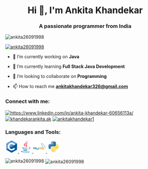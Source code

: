<h1 align="center">Hi 👋, I'm Ankita Khandekar</h1>
<h3 align="center">A passionate programmer from India</h3>

<p align="left"> <img src="https://komarev.com/ghpvc/?username=ankita26091998&label=Profile%20views&color=0e75b6&style=flat" alt="ankita26091998" /> </p>

<p align="left"> <a href="https://github.com/ryo-ma/github-profile-trophy"><img src="https://github-profile-trophy.vercel.app/?username=ankita26091998" alt="ankita26091998" /></a> </p>

- 🔭 I’m currently working on **Java**

- 🌱 I’m currently learning **Full Stack Java Development**

- 👯 I’m looking to collaborate on **Programming**

- 📫 How to reach me **ankitakhandekar326@gmail.com**

<h3 align="left">Connect with me:</h3>
<p align="left">
<a href="https://linkedin.com/in/https://www.linkedin.com/in/ankita-khandekar-60656113a/" target="blank"><img align="center" src="https://raw.githubusercontent.com/rahuldkjain/github-profile-readme-generator/master/src/images/icons/Social/linked-in-alt.svg" alt="https://www.linkedin.com/in/ankita-khandekar-60656113a/" height="30" width="40" /></a>
<a href="https://codesandbox.com/khandekarankita.ak" target="blank"><img align="center" src="https://cdn.jsdelivr.net/npm/simple-icons@3.0.1/icons/codesandbox.svg" alt="khandekarankita.ak" height="30" width="40" /></a>
<a href="https://www.hackerrank.com/ankitakhandekar1" target="blank"><img align="center" src="https://raw.githubusercontent.com/rahuldkjain/github-profile-readme-generator/master/src/images/icons/Social/hackerrank.svg" alt="ankitakhandekar1" height="30" width="40" /></a>
</p>

<h3 align="left">Languages and Tools:</h3>
<p align="left"> <a href="https://www.cprogramming.com/" target="_blank"> <img src="https://raw.githubusercontent.com/devicons/devicon/master/icons/c/c-original.svg" alt="c" width="40" height="40"/> </a> <a href="https://www.java.com" target="_blank"> <img src="https://raw.githubusercontent.com/devicons/devicon/master/icons/java/java-original.svg" alt="java" width="40" height="40"/> </a> <a href="https://www.mysql.com/" target="_blank"> <img src="https://raw.githubusercontent.com/devicons/devicon/master/icons/mysql/mysql-original-wordmark.svg" alt="mysql" width="40" height="40"/> </a> <a href="https://www.python.org" target="_blank"> <img src="https://raw.githubusercontent.com/devicons/devicon/master/icons/python/python-original.svg" alt="python" width="40" height="40"/> </a> </p>

<p><img align="left" src="https://github-readme-stats.vercel.app/api/top-langs?username=ankita26091998&show_icons=true&locale=en&layout=compact" alt="ankita26091998" /></p>

<p>&nbsp;<img align="center" src="https://github-readme-stats.vercel.app/api?username=ankita26091998&show_icons=true&locale=en" alt="ankita26091998" /></p>
